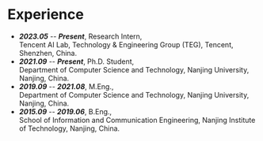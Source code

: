 # Experience

- ***2023.05*** -- ***Present***, Research Intern,  
Tencent AI Lab, Technology & Engineering Group (TEG), Tencent, Shenzhen, China.
- ***2021.09*** -- ***Present***, Ph.D. Student,  
Department of Computer Science and Technology, Nanjing University, Nanjing, China.
- ***2019.09*** -- ***2021.08***, M.Eng.,  
Department of Computer Science and Technology, Nanjing University, Nanjing, China.  
- ***2015.09*** -- ***2019.06***, B.Eng.,  
School of Information and Communication Engineering, Nanjing Institute of Technology, Nanjing, China.

